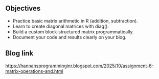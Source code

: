 ## Objectives
- Practice basic matrix arithmetic in R (addition, subtraction).
- Learn to create diagonal matrices with diag().
- Build a custom block‐structured matrix programmatically.
- Document your code and results clearly on your blog.

## Blog link
https://hannahsprogramminginr.blogspot.com/2025/10/assignment-6-matrix-operations-and.html

